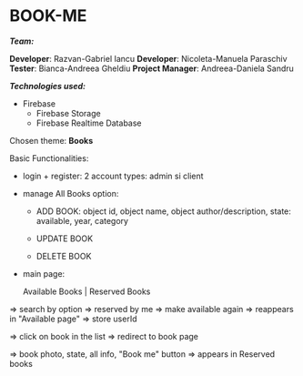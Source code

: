 # BOOK-ME


***Team:***

**Developer**: Razvan-Gabriel Iancu
**Developer**: Nicoleta-Manuela Paraschiv
**Tester**: Bianca-Andreea Gheldiu
**Project Manager**: Andreea-Daniela Sandru

***Technologies used:***
- Firebase
  - Firebase Storage
  - Firebase Realtime Database
 
 Chosen theme: **Books**
 
 
 Basic Functionalities:
 
 - login + register: 2 account types: admin si client
 
 - manage All Books option:
 
    - ADD BOOK: object id, object name, object author/description, state: available, year, category
    
    - UPDATE BOOK
    
    - DELETE  BOOK
  
  - main page:
  
    Available Books                      |                Reserved Books
   
   => search by option                              => reserved by me => make available again => reappears in "Available page" => store userId
   
   
   => click on book in the list => redirect to book page
   
   => book photo, state, all info, "Book me" button => appears in Reserved books
